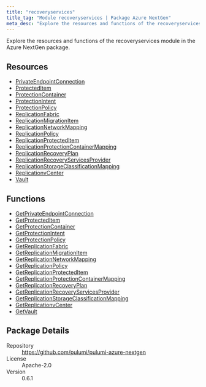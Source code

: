 ```yaml
---
title: "recoveryservices"
title_tag: "Module recoveryservices | Package Azure NextGen"
meta_desc: "Explore the resources and functions of the recoveryservices module in the Azure NextGen package."
---
```


<!-- WARNING: this file was generated by Pulumi Docs Generator. -->
<!-- Do not edit by hand unless you're certain you know what you are doing! -->

Explore the resources and functions of the recoveryservices module in the Azure NextGen package.

<h2 id="resources">Resources</h2>
<ul class="api">
    <li><a href="privateendpointconnection" title="PrivateEndpointConnection"><span class="symbol resource"></span>PrivateEndpointConnection</a></li>
    <li><a href="protecteditem" title="ProtectedItem"><span class="symbol resource"></span>ProtectedItem</a></li>
    <li><a href="protectioncontainer" title="ProtectionContainer"><span class="symbol resource"></span>ProtectionContainer</a></li>
    <li><a href="protectionintent" title="ProtectionIntent"><span class="symbol resource"></span>ProtectionIntent</a></li>
    <li><a href="protectionpolicy" title="ProtectionPolicy"><span class="symbol resource"></span>ProtectionPolicy</a></li>
    <li><a href="replicationfabric" title="ReplicationFabric"><span class="symbol resource"></span>ReplicationFabric</a></li>
    <li><a href="replicationmigrationitem" title="ReplicationMigrationItem"><span class="symbol resource"></span>ReplicationMigrationItem</a></li>
    <li><a href="replicationnetworkmapping" title="ReplicationNetworkMapping"><span class="symbol resource"></span>ReplicationNetworkMapping</a></li>
    <li><a href="replicationpolicy" title="ReplicationPolicy"><span class="symbol resource"></span>ReplicationPolicy</a></li>
    <li><a href="replicationprotecteditem" title="ReplicationProtectedItem"><span class="symbol resource"></span>ReplicationProtectedItem</a></li>
    <li><a href="replicationprotectioncontainermapping" title="ReplicationProtectionContainerMapping"><span class="symbol resource"></span>ReplicationProtectionContainerMapping</a></li>
    <li><a href="replicationrecoveryplan" title="ReplicationRecoveryPlan"><span class="symbol resource"></span>ReplicationRecoveryPlan</a></li>
    <li><a href="replicationrecoveryservicesprovider" title="ReplicationRecoveryServicesProvider"><span class="symbol resource"></span>ReplicationRecoveryServicesProvider</a></li>
    <li><a href="replicationstorageclassificationmapping" title="ReplicationStorageClassificationMapping"><span class="symbol resource"></span>ReplicationStorageClassificationMapping</a></li>
    <li><a href="replicationvcenter" title="ReplicationvCenter"><span class="symbol resource"></span>ReplicationvCenter</a></li>
    <li><a href="vault" title="Vault"><span class="symbol resource"></span>Vault</a></li>
</ul>

<h2 id="functions">Functions</h2>
<ul class="api">
    <li><a href="getprivateendpointconnection" title="GetPrivateEndpointConnection"><span class="symbol function"></span>GetPrivateEndpointConnection</a></li>
    <li><a href="getprotecteditem" title="GetProtectedItem"><span class="symbol function"></span>GetProtectedItem</a></li>
    <li><a href="getprotectioncontainer" title="GetProtectionContainer"><span class="symbol function"></span>GetProtectionContainer</a></li>
    <li><a href="getprotectionintent" title="GetProtectionIntent"><span class="symbol function"></span>GetProtectionIntent</a></li>
    <li><a href="getprotectionpolicy" title="GetProtectionPolicy"><span class="symbol function"></span>GetProtectionPolicy</a></li>
    <li><a href="getreplicationfabric" title="GetReplicationFabric"><span class="symbol function"></span>GetReplicationFabric</a></li>
    <li><a href="getreplicationmigrationitem" title="GetReplicationMigrationItem"><span class="symbol function"></span>GetReplicationMigrationItem</a></li>
    <li><a href="getreplicationnetworkmapping" title="GetReplicationNetworkMapping"><span class="symbol function"></span>GetReplicationNetworkMapping</a></li>
    <li><a href="getreplicationpolicy" title="GetReplicationPolicy"><span class="symbol function"></span>GetReplicationPolicy</a></li>
    <li><a href="getreplicationprotecteditem" title="GetReplicationProtectedItem"><span class="symbol function"></span>GetReplicationProtectedItem</a></li>
    <li><a href="getreplicationprotectioncontainermapping" title="GetReplicationProtectionContainerMapping"><span class="symbol function"></span>GetReplicationProtectionContainerMapping</a></li>
    <li><a href="getreplicationrecoveryplan" title="GetReplicationRecoveryPlan"><span class="symbol function"></span>GetReplicationRecoveryPlan</a></li>
    <li><a href="getreplicationrecoveryservicesprovider" title="GetReplicationRecoveryServicesProvider"><span class="symbol function"></span>GetReplicationRecoveryServicesProvider</a></li>
    <li><a href="getreplicationstorageclassificationmapping" title="GetReplicationStorageClassificationMapping"><span class="symbol function"></span>GetReplicationStorageClassificationMapping</a></li>
    <li><a href="getreplicationvcenter" title="GetReplicationvCenter"><span class="symbol function"></span>GetReplicationvCenter</a></li>
    <li><a href="getvault" title="GetVault"><span class="symbol function"></span>GetVault</a></li>
</ul>

<h2 id="package-details">Package Details</h2>
<dl class="package-details">
	<dt>Repository</dt>
	<dd><a href="https://github.com/pulumi/pulumi-azure-nextgen">https://github.com/pulumi/pulumi-azure-nextgen</a></dd>
	<dt>License</dt>
	<dd>Apache-2.0</dd>
	<dt>Version</dt>
	<dd>0.6.1</dd>
</dl>




